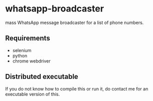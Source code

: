 # whatsapp-broadcaster

mass WhatsApp message broadcaster for a list of phone numbers.

## Requirements

- selenium
- python
- chrome webdriver

## Distributed executable

If you do not know how to compile this or run it, do contact me for an executable version of this.

